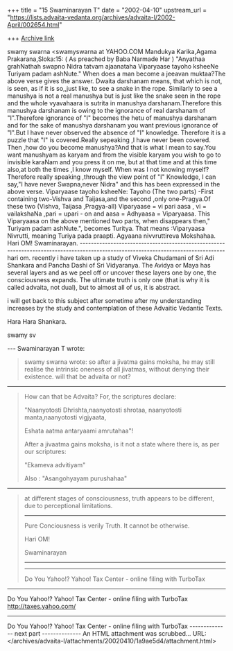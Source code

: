 +++
title = "15 Swaminarayan T"
date = "2002-04-10"
upstream_url = "https://lists.advaita-vedanta.org/archives/advaita-l/2002-April/002654.html"

+++
[Archive link](https://lists.advaita-vedanta.org/archives/advaita-l/2002-April/002654.html)



  swamy swarna <swamyswarna at YAHOO.COM
Mandukya Karika,Agama Prakarana,Sloka:15: ( As preached by   Baba Narmade Har )
"Anyathaa grahNathah swapno Nidra tatvam ajaanataha
Viparyaase tayoho ksheeNe Turiyam padam ashNute."
When does a man become a jeeavan muktaa?The above verse gives the answer.
Dwaita darshanam means, that which is not, is seen, as if it is so,,just like, to see a snake in the rope. Similarly to see a manushya is not a real manushya but is just like the snake seen in the rope and the whole vyavahaara  is sutrita in manushya darshanam.Therefore this manushya darshanam is owing to the ignorance of real darshanam of "I".Therefore ignorance of "I" becomes the hetu of manushya darshanam and for the sake of manushya darshanam you want previous ignorance of "I".But I have never observed the absence of "I" knowledge. Therefore it is a puzzle that "I" is covered.Really sepeaking ,I have never been covered.
Then ,how do you become manushya?And that is what I mean to say.You want manushyam as karyam and from the visible karyam you wish to go to invisible karaNam and you press it on me, but at that time and at this time also,at both the times ,I know myself. When was I not knowing myself?Therefore really speaking ,through the view point of "I" Knowledge, I can say,"I have never Swapna,never Nidra" and this has been expressed in the above verse.
Viparyaase tayoho ksheeNe: Tayoho (The two parts) -First containing two-Vishva and Taijasa,and the second ,only one-Pragya.Of these two (Vishva, Taijasa ,Pragya-all) Viparyaase = vi  pari   aasa , vi = vailakshaNa ,pari = upari - on and aasa = Adhyaasa  = Viparyaasa. This Viparyaasa on the above mentioned two parts, when disappears then," Turiyam padam ashNute.", becomes  Turitya. That means :Viparyaasa Nivrutti, meaning Turiya pada praapti. Agyaana nivvruttireva Mokshahaa.
Hari OM!
Swaminarayan.
---------------------------------------------------------------------------------------------------------------------------------- hari om. recently i have taken up a study of Viveka
Chudamani of Sri Adi Shankara and Pancha Dashi of Sri
Vidyaranya. The Avidya or Maya has several layers and
as we peel off or uncover these layers one by one, the
consciousness expands. The ultimate truth is only one
(that is why it is called advaita, not dual), but to
almost all of us, it is abstract.

i will get back to this subject after sometime after
my understanding increases by the study and
contemplation of these Advaitic Vedantic Texts.

Hara Hara Shankara.

swamy sv


--- Swaminarayan T wrote:
>
>
> swamy swarna wrote:
> so after a jivatma gains moksha, he may still
> realise
> the intrinsic oneness of all jivatmas, without
> denying
> their existence. will that be advaita or not?
>
>
-----------------------------------------------------------------------------------
>
> How can that be Advaita? For, the scriptures
> declare:
>
> "Naanyotosti Dhrishta,naanyotosti shrotaa,
> naanyotosti manta,naanyotosti vigjyaata,
>
> Eshata aatma antaryaami amrutahaa"!
>
> After a jivaatma gains moksha, is it not a state
> where there is, as per our scriptures:
>
> "Ekameva advitiyam"
>
> Also : "Asangohyayam purushahaa"
>
>
-------------------------------------------------------------------
>
> at
> different stages of consciousness, truth appears to
> be
> different, due to perceptional limitations.
>
> --------------------------------------------------
>
> Pure Conciousness is verily Truth. It cannot be
> otherwise.
>
> Hari OM!
>
> Swaminarayan
>
> ---------------------------------
>
>
>
>
>
>
>
>
>
> ---------------------------------
> Do You Yahoo!?
> Yahoo! Tax Center - online filing with TurboTax


__________________________________________________
Do You Yahoo!?
Yahoo! Tax Center - online filing with TurboTax
http://taxes.yahoo.com/


---------------------------------
Do You Yahoo!?
Yahoo! Tax Center - online filing with TurboTax
-------------- next part --------------
An HTML attachment was scrubbed...
URL: </archives/advaita-l/attachments/20020410/1a9ae5d4/attachment.html>
